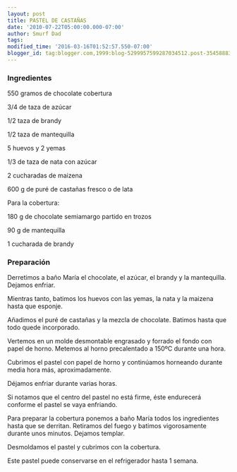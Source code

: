 ```yaml
---
layout: post
title: PASTEL DE CASTAÑAS
date: '2010-07-22T05:00:00.000-07:00'
author: Smurf Dad
tags: 
modified_time: '2016-03-16T01:52:57.550-07:00'
blogger_id: tag:blogger.com,1999:blog-5299957599287034512.post-3545888356797990853
---
```


<h3>Ingredientes</h3>

550 gramos de chocolate cobertura

3/4 de taza de azúcar

1/2 taza de brandy

1/2 taza de mantequilla

5 huevos y 2 yemas

1/3 de taza de nata con azúcar

2 cucharadas de maizena

600 g de puré de castañas fresco o de lata

Para la cobertura:

180 g de chocolate semiamargo partido en trozos

90 g de mantequilla

1 cucharada de brandy

<h3>Preparación</h3>

Derretimos a baño María el chocolate, el azúcar, el brandy y la mantequilla. Dejamos enfriar.

Mientras tanto, batimos los huevos con las yemas, la nata y la maizena hasta que esponje.

Añadimos el puré de castañas y la mezcla de chocolate. Batimos hasta que todo quede incorporado.

Vertemos en un molde desmontable engrasado y forrado el fondo con papel de horno. Metemos al horno precalentado a 150&ordm;C durante una hora.

Cubrimos el pastel con papel de horno y continúamos horneando durante media hora más, aproximadamente.

Déjamos enfriar durante varias horas.

Si notamos que el centro del pastel no está firme, éste endurecerá conforme el pastel se vaya enfriando.

Para preparar la cobertura ponemos a baño María todos los ingredientes hasta que se derritan. Retiramos del fuego y batimos vigorosamente durante unos minutos. Dejamos templar.

Desmoldamos el pastel y cubrimos con la cobertura.

Este pastel puede conservarse en el refrigerador hasta 1 semana.

